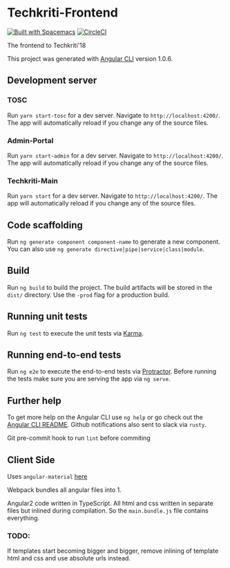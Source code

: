 # Techkriti-Frontend

[![Built with Spacemacs](https://cdn.rawgit.com/syl20bnr/spacemacs/442d025779da2f62fc86c2082703697714db6514/assets/spacemacs-badge.svg)](http://spacemacs.org)
[![CircleCI](https://circleci.com/gh/subhdeep/techkriti-18-frontend.svg?style=shield&circle-token=d204408d64d2941a5bcf830e2b25902f2c03629f)](https://circleci.com/gh/subhdeep/techkriti-18-frontend)

The frontend to Techkriti'18

This project was generated with [Angular CLI](https://github.com/angular/angular-cli) version 1.0.6.

## Development server

### TOSC 

Run `yarn start-tosc` for a dev server. Navigate to `http://localhost:4200/`. The app will automatically reload if you change any of the source files.

### Admin-Portal

Run `yarn start-admin` for a dev server. Navigate to `http://localhost:4200/`. The app will automatically reload if you change any of the source files.

### Techkriti-Main

Run `yarn start` for a dev server. Navigate to `http://localhost:4200/`. The app will automatically reload if you change any of the source files.

## Code scaffolding

Run `ng generate component component-name` to generate a new component. You can also use `ng generate directive|pipe|service|class|module`.

## Build

Run `ng build` to build the project. The build artifacts will be stored in the `dist/` directory. Use the `-prod` flag for a production build.

## Running unit tests

Run `ng test` to execute the unit tests via [Karma](https://karma-runner.github.io).

## Running end-to-end tests

Run `ng e2e` to execute the end-to-end tests via [Protractor](http://www.protractortest.org/).
Before running the tests make sure you are serving the app via `ng serve`.

## Further help

To get more help on the Angular CLI use `ng help` or go check out the [Angular CLI README](https://github.com/angular/angular-cli/blob/master/README.md).
Github notifications also sent to slack via `rusty`.

Git pre-commit hook to run `lint` before commiting

## Client Side

Uses `angular-material` [here](https://material.angular.io/)

Webpack bundles all angular files into 1.

Angular2 code written in TypeScript. All html and css written in separate files but
inlined during compilation. So the `main.bundle.js` file contains everything.

### TODO:
If templates start becoming bigger and bigger, remove inlining of template html and css
and use absolute urls instead.


